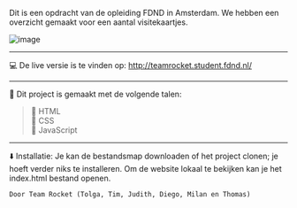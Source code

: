 Dit is een opdracht van de opleiding FDND in Amsterdam. We hebben een overzicht gemaakt voor een aantal visitekaartjes.

![image](https://user-images.githubusercontent.com/60781257/191000705-25be0c8c-7cc0-4469-bef7-6955136c8203.png)
_________________________________________________________________________________________________

:computer: De live versie is te vinden op: http://teamrocket.student.fdnd.nl/
_________________________________________________________________________________________________


:page_with_curl: Dit project is gemaakt met de volgende talen:

> :triangular_flag_on_post: HTML<br>
> :triangular_flag_on_post: CSS<br>
> :triangular_flag_on_post: JavaScript<br>
_________________________________________________________________________________________________

:arrow_down: Installatie: Je kan de bestandsmap downloaden of het project clonen; je hoeft verder niks te installeren. Om de website lokaal te bekijken kan je het index.html bestand openen.


```
Door Team Rocket (Tolga, Tim, Judith, Diego, Milan en Thomas)
```